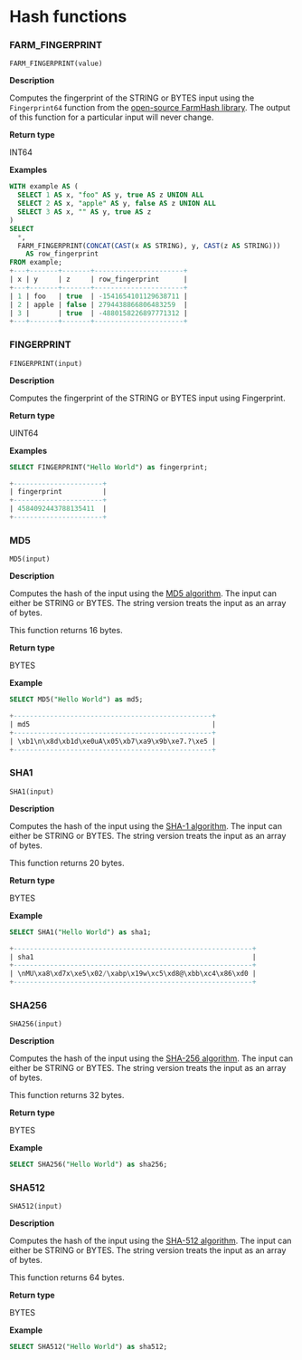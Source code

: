 

# Hash functions

### FARM_FINGERPRINT
```
FARM_FINGERPRINT(value)
```

**Description**

Computes the fingerprint of the STRING or BYTES input using the `Fingerprint64`
function from the
[open-source FarmHash library][hash-link-to-farmhash-github]. The output
of this function for a particular input will never change.

**Return type**

INT64

**Examples**

```sql
WITH example AS (
  SELECT 1 AS x, "foo" AS y, true AS z UNION ALL
  SELECT 2 AS x, "apple" AS y, false AS z UNION ALL
  SELECT 3 AS x, "" AS y, true AS z
)
SELECT
  *,
  FARM_FINGERPRINT(CONCAT(CAST(x AS STRING), y, CAST(z AS STRING)))
    AS row_fingerprint
FROM example;
+---+-------+-------+----------------------+
| x | y     | z     | row_fingerprint      |
+---+-------+-------+----------------------+
| 1 | foo   | true  | -1541654101129638711 |
| 2 | apple | false | 2794438866806483259  |
| 3 |       | true  | -4880158226897771312 |
+---+-------+-------+----------------------+
```

### FINGERPRINT

```
FINGERPRINT(input)
```

**Description**

Computes the fingerprint of the STRING
or BYTES input using Fingerprint.

**Return type**

UINT64

**Examples**

```sql
SELECT FINGERPRINT("Hello World") as fingerprint;

+----------------------+
| fingerprint          |
+----------------------+
| 4584092443788135411  |
+----------------------+
```

### MD5
```
MD5(input)
```

**Description**

Computes the hash of the input using the
[MD5 algorithm][hash-link-to-md5-wikipedia]. The input can either be
STRING or BYTES. The string version treats the input as an array of bytes.

This function returns 16 bytes.

**Return type**

BYTES

**Example**

```sql
SELECT MD5("Hello World") as md5;

+-------------------------------------------------+
| md5                                             |
+-------------------------------------------------+
| \xb1\n\x8d\xb1d\xe0uA\x05\xb7\xa9\x9b\xe7.?\xe5 |
+-------------------------------------------------+
```

### SHA1
```
SHA1(input)
```

**Description**

Computes the hash of the input using the
[SHA-1 algorithm][hash-link-to-sha-1-wikipedia]. The input can either be
STRING or BYTES. The string version treats the input as an array of bytes.

This function returns 20 bytes.

**Return type**

BYTES

**Example**

```sql
SELECT SHA1("Hello World") as sha1;

+-----------------------------------------------------------+
| sha1                                                      |
+-----------------------------------------------------------+
| \nMU\xa8\xd7x\xe5\x02/\xabp\x19w\xc5\xd8@\xbb\xc4\x86\xd0 |
+-----------------------------------------------------------+
```

### SHA256
```
SHA256(input)
```

**Description**

Computes the hash of the input using the
[SHA-256 algorithm][hash-link-to-sha-2-wikipedia]. The input can either be
STRING or BYTES. The string version treats the input as an array of bytes.

This function returns 32 bytes.

**Return type**

BYTES

**Example**

```sql
SELECT SHA256("Hello World") as sha256;
```

### SHA512
```
SHA512(input)
```

**Description**

Computes the hash of the input using the
[SHA-512 algorithm][hash-link-to-sha-2-wikipedia]. The input can either be
STRING or BYTES. The string version treats the input as an array of bytes.

This function returns 64 bytes.

**Return type**

BYTES

**Example**

```sql
SELECT SHA512("Hello World") as sha512;
```

[hash-link-to-farmhash-github]: https://github.com/google/farmhash
[hash-link-to-md5-wikipedia]: https://en.wikipedia.org/wiki/MD5
[hash-link-to-sha-1-wikipedia]: https://en.wikipedia.org/wiki/SHA-1
[hash-link-to-sha-2-wikipedia]: https://en.wikipedia.org/wiki/SHA-2

